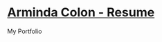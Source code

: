 # [Arminda Colon - Resume](https://github.com/technificentConsulting/technificentconsulting.github.io/index.html)

My Portfolio
